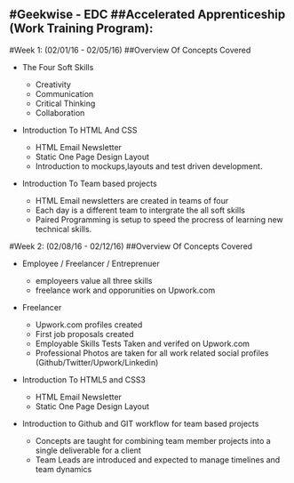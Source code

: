 #Geekwise - EDC
##Accelerated Apprenticeship (Work Training Program): 
---
#Week 1: (02/01/16 - 02/05/16)
##Overview Of Concepts Covered

 - The Four Soft Skills
	 - Creativity
	 - Communication
   - Critical Thinking
   - Collaboration

 - Introduction To HTML And CSS
	- HTML Email Newsletter
	- Static One Page Design Layout
	- Introduction to mockups,layouts and test driven development.

 - Introduction To Team based projects
    - HTML Email newsletters are created in teams of four
    - Each day is a different team to intergrate the all soft skills
    - Paired Programming is setup to speed the procress of learning new technical skills.
    
#Week 2: (02/08/16 - 02/12/16)
##Overview Of Concepts Covered

 - Employee / Freelancer / Entreprenuer
	 - employeers value all three skills
	 - freelance work and opporunities on Upwork.com

 - Freelancer
    - Upwork.com profiles created
    - First job proposals created
    - Employable Skills Tests Taken and verifed on Upwork.com
    - Professional Photos are taken for all work related social profiles (Github/Twitter/Upwork/Linkedin)

 - Introduction To HTML5 and CSS3
	- HTML Email Newsletter
	- Static One Page Design Layout

 - Introduction to Github and GIT workflow for team based projects
    - Concepts are taught for combining team member projects into a single deliverable for a client
    - Team Leads are introduced and expected to manage timelines and team dynamics
    
    
   